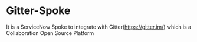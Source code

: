 # Gitter-Spoke
It is a ServiceNow Spoke to integrate with Gitter(https://gitter.im/) which is a Collaboration Open Source Platform
